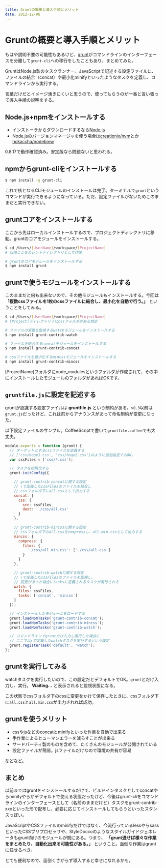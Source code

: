 ```yaml
---
title: Gruntの概要と導入手順とメリット
date: 2012-12-08
---
```


# Gruntの概要と導入手順とメリット

もはや説明不要の可能性もあるけど、[grunt](http://gruntjs.com/)がコマンドラインのインターフェースを分離して`grunt-cli`への移行をしたこともあり、まとめてみた。

GruntはNode.js製のタスクランナー。JavaScriptで記述する設定ファイルに、ファイルの結合（concat）や最小化minifyといったようなタスクを定義し、コマンドラインから実行する。

言葉だけだとイメージ湧きにくいと思うので、使ってもらうのが一番と言い張って導入手順の説明をする。

## Node.js+npmをインストールする

- インストーラからダウンロードするなら[Node.js](http://nodejs.org)
- Node.jsのバージョンマネージャを使う場合は[creationix/nvm](https://github.com/creationix/nvm)とか[hokaccha/nodebrew](https://github.com/hokaccha/nodebrew)

0.8.17で動作確認済み。安定版なら問題ないと思われる。

## npmからgrunt-cliをインストールする

```bash
$ npm install -g grunt-cli
```

これで核となるCLIモジュールのインストールは完了。ターミナルで`grunt`というコマンドが実行できるようになっている。ただ、設定ファイルがないためこのままだと実行できない。

## gruntコアをインストールする

ここから先はローカルインストールするので、プロジェクトディレクトリに移動。gruntのコアモジュールをインストールする。

```bash
$ cd /Users/[UserName]/workspace/[ProjectName]
# 以降ここをカレントディレクトリとして作業

# gruntのコアモジュールをインストールする
$ npm install grunt
```

## gruntで使うモジュールをインストールする

このままだと何も出来ないので、その他モジュールもインストールする。今回は **「複数cssファイルを1枚のcssファイルに結合し、最小化を自動で行う。」** ということをしてみる。

```bash
$ cd /Users/[UserName]/workspace/[ProjectName]
# [Project]ディレクトリ下にcssフォルダがある想定

# ファイルの変更を監視するwatchモジュールをインストールする
$ npm install grunt-contrib-watch

# ファイルを結合するconcatモジュールをインストールする
$ npm install grunt-contrib-concat

# cssファイルを最小化するmincssモジュールをインストールする
$ npm install grunt-contrib-mincss
```

[ProjectName]フォルダにnode_modulesというフォルダが作成されて、その中にインストールしたモジュールのフォルダがあればOKです。

## `gruntfile.js`に設定を記述する

gruntが認識する設定ファイルは **gruntfile.js** という制約がある。`v0.3`以前は`grunt.js`だったけど、これは前からアナウンスがあって命名制約が変更になった。

以下設定ファイルのサンプル。CoffeeScriptで書いて`gruntfile.coffee`でも大丈夫。

```js
module.exports = function (grunt) {
  // ターゲットとするcssファイルを定義する
  // ['css/hoge1.css', 'css/hoge2.css']のように個別指定でもOK。
  var cssFiles = ['css/*.css'];

  // タスクを初期化する
  grunt.initConfig({

    // grunt-contrib-concatに関する設定
    // ↑で定義したcssFilesのファイルを結合し
    // cssフォルダ下にall.cssとして出力する
    concat: {
      css: {
        src: cssFiles,
        dest: './css/all.css'
      }
    },

    // grunt-contrib-mincssに関する設定
    // cssフォルダ下のall.cssをcompressし、all.min.cssとして出力する
    mincss: {
      compress: {
        files: {
          './css/all.min.css': ['./css/all.css']
        }
      }
    },

    // grunt-contrib-watchに関する設定
    // ↑で定義したcssFilesのファイルを監視し、
    // 変更があった場合にtasksに定義されるタスクが実行される
    watch: {
      files: cssFiles,
      tasks: ['concat', 'mincss']
    }
  });

  // インストールしたモジュールをロードする
  grunt.loadNpmTasks('grunt-contrib-concat');
  grunt.loadNpmTasks('grunt-contrib-mincss');
  grunt.loadNpmTasks('grunt-contrib-watch');

  // コマンドラインでgruntだけ入力し実行した場合に
  // ここでは↑で定義したwatchタスクを実行するという設定
  grunt.registerTask('default', 'watch');
};
```

## gruntを実行してみる

watchタスクを実行したいので、この設定だとデフォルトでOK。`grunt`とだけ入力し、実行。 **Waiting...** と表示されると監視状態になる。

この状態でcssフォルダ下のcssに変更をかけて保存したときに、cssフォルダ下に`all.css`と`all.min.css`が出力されれば成功。

## gruntを使うメリット

- cssやjsなどのconcatとminifyといった作業を自動で出来る
- 手作業によるヒューマンエラーを減らすことが出来る
- サードパーティ製のものを含めて、たくさんのモジュールが公開されている
- 設定ファイルが簡易。jsファイルだけなので環境の共有が容易

などなど。

## まとめ

以前まではgruntをインストールするだけで、ビルドインタスクとしてconcatやらminifyやらがデフォルトで使える状態だったけど、今後はgrunt-cliをコマンドラインのインターフェースとして（名前のままだけど）タスクをgrunt-contrib-xxxといった形で配布し、必要に応じてインストールしてもらうといったスタンスっぽい。

JavaScriptやCSSファイルのminifyだけではなく、今流行っているlessやらsassといったCSSプリプロセッサや、StyleDoccoのようなスタイルガイドジェネレータもgrunt向けのモジュールが既にある。つまり、 **「grunt通せば様々な作業をまとめたり、自動化出来る可能性がある。」** ということ。面倒な作業はgruntに任せるべき。

とても便利なので、面倒くさがらず導入すると幸せになれるかも。
